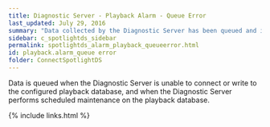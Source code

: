 ```yaml
---
title: ﻿Diagnostic Server - Playback Alarm - Queue Error
last_updated: July 29, 2016
summary: "Data collected by the Diagnostic Server has been queued and is awaiting insertion into the playback database. The queue has now exceeded its limit and data is being discarded."
sidebar: c_spotlightds_sidebar
permalink: spotlightds_alarm_playback_queueerror.html
id: playback.alarm_queue error
folder: ConnectSpotlightDS
---
```




Data is queued when the Diagnostic Server is unable to connect or write to the configured playback database, and when the Diagnostic Server performs scheduled maintenance on the playback database.


{% include links.html %}
